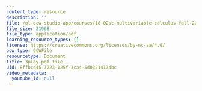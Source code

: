 ```yaml
---
content_type: resource
description: ''
file: /ol-ocw-studio-app/courses/18-02sc-multivariable-calculus-fall-2010/8ffbcd453223125f3ca45d03214134bc_E8aYX_mW2DA.pdf
file_size: 21968
file_type: application/pdf
learning_resource_types: []
license: https://creativecommons.org/licenses/by-nc-sa/4.0/
ocw_type: OCWFile
resourcetype: Document
title: 3play pdf file
uid: 8ffbcd45-3223-125f-3ca4-5d03214134bc
video_metadata:
  youtube_id: null
---
```

